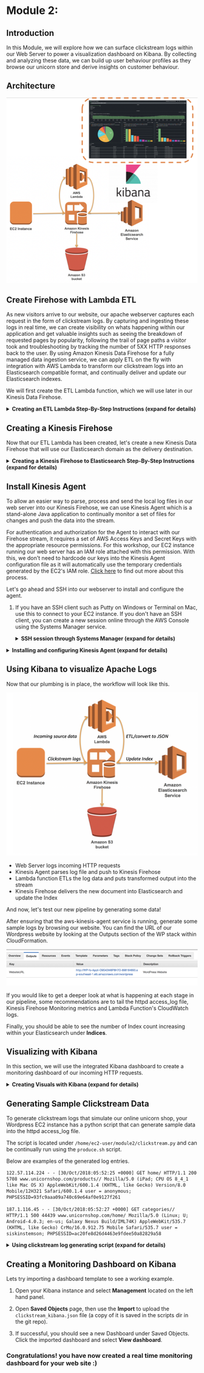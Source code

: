 # Module 2: 

## Introduction
In this Module, we will explore how we can surface clickstream logs within our Web Server to power a visualization dashboard on Kibana. By collecting and analyzing these data, we can build up user behaviour profiles as they browse our unicorn store and derive insights on customer behaviour.

## Architecture
![Module_2_Architecture](images/Module_2_infrastructure.png)


## Create Firehose with Lambda ETL
As new visitors arrive to our website, our apache webserver captures each request in the form of clickstream logs. By capturing and ingesting these logs in real time, we can create visibility on whats happening within our application and get valuable insights such as seeing the breakdown of requested pages by popularity, following the trail of page paths a visitor took and troubleshooting by tracking the number of 5XX HTTP responses back to the user. By using Amazon Kinesis Data Firehose for a fully managed data ingestion service, we can apply ETL on the fly with integration with AWS Lambda to transform our clickstream logs into an Elasticsearch compatible format, and continually deliver and update our Elasticsearch indexes.

We will first create the ETL Lambda function, which we will use later in our Kinesis Data Firehose.

<details>
<summary><strong>Creating an ETL Lambda Step-By-Step Instructions (expand for details)</strong></summary><p>

## Creating an ETL Lambda function

1. In the AWS Management Console select **Services** then select **Lambda** under Compute.

1. In the service console, select **Create a function**

1. In **Create function page**, select **Author from scratch**. Give your function a name such as `apache_ETL`.

1. For **Runtime**, select **Python 2.7**.

1. Under **Role**, select **Create a custom role** to bring up a new IAM role creation page. Ensure that **Create a new IAM Role** is selected and proceed to the next step by selecting **Allow**. This will automatically generate a new IAM role with just enough permissions scoped to allow our Lambda function to extract data from our Kinesis and update the Elasticsearch index.

1. Back in create function page, proceed by selecting **Create function** at the bottom of the page.

1. Scroll down to the Code editing window and you'll see some sample code like below.

    ``` python
    import json

    def lambda_handler(event, context):
    # TODO implement
    return {
        "statusCode": 200,
        "body": json.dumps('Hello from Lambda!')
    }
    ```

1. Delete and replace the sample code with the following script. Have a look at the code and the comments to see what's happening to the incoming data before it is ETL'ed and put back into the Firehose stream.

    ``` python
    from __future__ import print_function
    import base64
    import json
    import re
    from dateutil.parser import parse
    from datetime import datetime, tzinfo, timedelta

    print('Loading function')


    class UTC(tzinfo):
        """UTC"""

        def utcoffset(self, dt):
            return timedelta(0)

        def tzname(self, dt):
            return "UTC"

        def dst(self, dt):
            return timedelta(0)

    utc = UTC()


    def lambda_handler(event, context):

        print ("This is the raw event: {}".format(event))
        output = []
        succeeded_record_cnt = 0
        failed_record_cnt = 0
        
        safe_string_to_int = lambda x: int(x) if x.isdigit() else x

        ## Because data in Kinesis is base64 encoded, we have to decode it before changing the output as a JSON document
        for record in event['records']:
            print(record['recordId'])
            payload = base64.b64decode(record['data'])
            payload = payload.decode("utf-8")
            print ("This is the payload: {}".format(payload)) 
            
            # check if clickstream log format else fall back to other log format
            regex = '^([\d.]+) (\S+) (\S+) \[([\w:\/]+)(\s[\+\-]\d{4}){0,1}\] "(.+?)" (\d{3}) (\d+) (".+?") (".+?") "user = ([^;]*)' 
            p = re.compile(regex)
            m = p.match(payload)
            
            if p.match(payload) is None: # log format doesnt have cookie data (username)
                regex = '^([\d.]+) (\S+) (\S+) \[([\w:/]+)(\s[\+\-]\d{4}){0,1}\] \"(.+?)\" (\d{3}) (\d+) (".+?") (".+?")'
                p = re.compile(regex)
                m = p.match(payload)
            
            if m:
                succeeded_record_cnt += 1

                ts = m.group(4)
                ## changing the timestamp format
                try:
                    d = parse(ts.replace(':', ' ', 1))
                    ts = d.isoformat()
                except:
                    print('Parsing the timestamp to date failed.')
                ## Creating our dictionary (hash map) using extracted values from our log file
                data_field = {
                    'host': m.group(1),
                    'ident': m.group(2),
                    'authuser': m.group(3),
                    '@timestamp': ts,
                    'request': m.group(6),
                    'response': safe_string_to_int(m.group(7)),
                    'bytes': safe_string_to_int(m.group(8)),
                    'referer': safe_string_to_int(m.group(9)),
                    'user-agent': safe_string_to_int(m.group(10))
                }
                ## Clickstream log, adding username from cookie field
                if (len(m.groups()) > 10):
                    data_field['username'] = safe_string_to_int(m.group(11))
        
                if m.group(6) and len(m.group(6).split()) > 1:
                    data_field['verb'] = m.group(6).split()[0]

                # If time offset is present, add the timezone and @timestamp_utc fields
                if m.group(5):
                    data_field['timezone'] = m.group(5).strip()
                    try:
                        ts_with_offset = m.group(4) + m.group(5)
                        d = parse(ts_with_offset.replace(':', ' ', 1))
                        utc_d = d.astimezone(utc)
                        data_field['@timestamp_utc'] = utc_d.isoformat()
                    except:
                        print('Calculating UTC time failed.')

                output_record = {
                    'recordId': record['recordId'],
                    'result': 'Ok',
                    'data': base64.b64encode(json.dumps(data_field))
                }
            else:
                print('Parsing failed')
                failed_record_cnt += 1
                output_record = {
                    'recordId': record['recordId'],
                    'result': 'ProcessingFailed',
                    'data': record['data']
                }

            output.append(output_record)
        
        ## This returns the transformed data back to Kinesis Data Firehose for delivery to our Elasticsearch domain
        print('Processing completed.  Successful records {}, Failed records {}.'.format(succeeded_record_cnt, failed_record_cnt))
        print ("This is the output: {}".format(output))
        return {'records': output}

    ```
1. After putting our new code in, scroll down and find a section called **Basic settings**. Increase the timeout from 3 seconds to 1 min to allow our lambda function to process the record transformation, reducing the risk of timing out before it is complete.

1. Finish creating the function by selecting **Save** at the top of the page.

</p></details>

## Creating a Kinesis Firehose
Now that our ETL Lambda has been created, let's create a new Kinesis Data Firehose that will use our Elasticsearch domain as the delivery destination.

<details>
<summary><strong>Creating a Kinesis Firehose to Elasticsearch Step-By-Step Instructions (expand for details)</strong></summary><p>

1. In the AWS Management Console select **Services** then select **Kinesis** under Analytics.

1. In the service console, select **Get started** and select **Create delivery stream** for the Kinesis Firehose wizard.

1. Under **New delivery stream**, give your Delivery stream name such as `webserver_stream`.

1. Under **Choose source**, verify that **Direct PUT or other sources** is selected. Although Kinesis Data Firehose can be configured to ingest data from a Kinesis Data stream (non-firehose), we will be using an agent to push into our Firehose stream.

1. Proceed to the next page by selecting **Next**.

1. In Step 2: Process records, enable **Record transformation** using the Lambda function we created previously (eg. apache_ETL).

1. Verify that Record format conversion is **Disabled** under **Convert record format**. If we wanted to deliver the data within Firehose for running analytics within Redshift or S3 (via Athena), this would be a great way to automatically transform the data into a columnar format such as Parquet for a more efficient file format for analytics.

    ![Firehose_Lambda](images/Firehose_Lambda.png)

1. Proceed to the next page by selecting **Next**.

1. Under **Select destination**, select **Amazon Elasticsearch Service** to view our existing domain.

1. Under **Amazon Elasticsearch Service destination**, select our existing cluster for **Domain**.

1. For **Index**, enter a name such as `apache`.

1. Select **No rotation** for index rotation frequency and enter a name for **Type** such as `clickstream`.

1. Under **S3 backup**, we can select whether a copy of the records from our Firehose is automatically backed up into an S3 bucket, or only for records that fails to be processed. For this workshop, select **All records** to view the data later on to have a look at the ingested data.

1. Create or use an existing S3 bucket and for **Backup S3 bucket prefix**, enter a name followed by underscore such as `apache_`. This will make it easier later on to identify which prefix our firehose backups the records into.

1. Your settings should look similar to this

    ![Firehose_ES](images/Firehose_ES.png)


1. Proceed to the next page by selecting **Next**.

1. In Step 4: Configure Settings, select a **Buffer size** of 1 MB and B**uffer interval** of 60 seconds. As Firehose automatically buffers and aggregates the data in the stream, it will wait until either of these conditions are met before triggering the delivery. If you need to ensure faster (lower) availability of data in the stream, Kinesis Data Stream allows a more immediate window.

1. For **S3 compression and encryption** check that the settings are set to **Disabled**, and for **Error logging**, ensure that it is **Enabled** for future troubleshooting if required.

1. Under **IAM Role**, select **Create new or choose** to bring up a new IAM role creation page. Under IAM Role, use the drop down menu to select **Create a new IAM Role**. This will automatically generate the permissions required for our Firehose to use the configured settings for CloudWatch, S3, Lambda and ElasticSearch.

    ![Firehose_ES](images/Firehose_IAM.png)

1. Proceed to the next step by selecting **Allow**.

1. Verify that the settings are configured as above, and finish the wizard by selecting **Create delivery stream**. This will take 5-7 min to complete creating the new stream.

</p></details>


## Install Kinesis Agent
To allow an easier way to parse, process and send the local log files in our web server into our Kinesis Firehose, we can use Kinesis Agent which is a stand-alone Java application to continually monitor a set of files for changes and push the data into the stream. 

For authentication and authorization for the Agent to interact with our Firehose stream, it requires a set of AWS Access Keys and Secret Keys with the appropriate resource permissions. For this workshop, our EC2 instance running our web server has an IAM role attached with this permission. With this, we don't need to hardcode our keys into the Kinesis Agent configuration file as it will automatically use the temporary credentials generated by the EC2's IAM role. [Click here](https://docs.aws.amazon.com/IAM/latest/UserGuide/id_roles_use_switch-role-ec2.html) to find out more about this process.

Let's go ahead and SSH into our webserver to install and configure the agent.

1. If you have an SSH client such as Putty on Windows or Terminal on Mac, use this to connect to your EC2 instance. If you don't have an SSH client, you can create a new session online through the AWS Console using the Systems Manager service.

    <details>
    <summary><strong>SSH session through Systems Manager (expand for details)</strong></summary><p>

    [Reference link](https://docs.aws.amazon.com/systems-manager/latest/userguide/session-manager-working-with-sessions-start.html)

    1. In the AWS Management Console select **Services** then select **Systems Manager** under Management Tools.

    1. In the service console, select **Session Manager** from the left hand panel and select **Start Session** to list target instances.

    1. You should be able to see our web server instance. Select the instance and open a new SSH session window by selecting **Start Session**.

    1. In the new SSH session, change to root user by entering sudo -s.
    </p></details>

<details>
<summary><strong>Installing and configuring Kinesis Agent (expand for details)</strong></summary><p>

1. Download and Install the [Kinesis Agent](https://docs.aws.amazon.com/streams/latest/dev/writing-with-agents.html) using the following command. As the EC2 instance has an attached IAM role, you can skip the pre-requisites referring to IAM or AWS credentials (the Agent will do this automatically) in the reference link.

    ```shell
    sudo yum install aws-kinesis-agent -y
    ```

1. Now we will configure the Kinesis Agent to use the Kinesis Firehose we created previously, and to parse the apache log file.

1. Verify if you have correct permissions to read the file by opening the file. If you see permission denied, you may have to use chmod to change the permission for the directory.

    ```shell
    cat /var/log/httpd/access_log
    ```

1. Use your favourite editor (vim, nano, pico or Emacs if you're brave!) to open and edit the configuration file `/etc/aws-kinesis/agent.json`.

    ```shell
    sudo nano /etc/aws-kinesis/agent.json
    ```

1. You can use the configuration syntax in the [Kinesis Agent documentation](https://docs.aws.amazon.com/streams/latest/dev/writing-with-agents.html#agent-config-settings) page, or use settings below. Remember to change the values to your own resource names.

    **firehose.endpoint:** Firehose regional endpoint

    **filePattern:** Path to our log file. Appending the wildcard will allow the Agent to pick up rotating log files (eg. when you accidently delete and create it again)

    **deliveryStream:** Friendly name of your Firehose (eg. webserver_stream)


    ```json
    {
        "cloudwatch.emitMetrics": true,
        "firehose.endpoint": "https://firehose.ap-southeast-2.amazonaws.com",
        "flows": [
            {
                "filePattern": "/var/log/httpd/access_log*",
                "deliveryStream": "webserver_stream",
                "partitionKeyOption": "RANDOM",
                "initialPosition": "START_OF_FILE"       
            }
        ]
    }
    ```

1. Save the file with ctrl+O (then enter), and exit by ctrl+X.

    *Example of config file*
    ![KinesisAgent_conf example](images/KinesisAgent_conf.png)

1. Start the Kinesis Agent service with the following command.

    ```shell
    sudo service aws-kinesis-agent start
    aws-kinesis-agent startup                                  [  OK  ]
    ```

1. Now that the agent has started, we can observe the Agent log file to see if it picks up the apache request logs and send it to our Kinesis Firehose.

    ![KinesisAgent_log](images/KinesisAgent_log.png)

1. We can also observe the metrics for our Kinesis Data stream within the Monitoring section within the Kinesis console.

</p></details>


## Using Kibana to visualize Apache Logs
Now that our plumbing is in place, the workflow will look like this.

![Architecture](images/plumbing.png)

* Web Server logs incoming HTTP requests
* Kinesis Agent parses log file and push to Kinesis Firehose
* Lambda function ETLs the log data and puts transformed output into the stream
* Kinesis Firehose delivers the new document into Elasticsearch and update the Index

And now, let's test our new pipeline by generating some data!

After ensuring that the aws-kinesis-agent service is running, generate some sample logs by browsing our website. You can find the URL of our Wordpress website by looking at the Outputs section of the WP stack within CloudFormation.

![WP_URL](images/Wordpress_URL.png)

If you would like to get a deeper look at what is happening at each stage in our pipeline, some recommendations are to tail the httpd access_log file, Kinesis Firehose Monitoring metrics and Lambda Function's CloudWatch logs.

Finally, you should be able to see the number of Index count increasing within your Elasticsearch under **Indices**.

## Visualizing with Kibana
In this section, we will use the integrated Kibana dashboard to create a monitoring dashboard of our incoming HTTP requests.

<details>
<summary><strong>Creating Visuals with Kibana (expand for details)</strong></summary><p>

1. In the AWS Management Console select **Services** then select **Elasticsearch Service** under Analytics.

1. After selecting your ES instance, open the Kibana dashboard by opening the respective URL under **Overview**. If you get an access denied message, verify if your IP address is whitelisted under **Modify access policy**.

1. Within Kibana, select **Management** on the left hand panel.

1. Select **Index Patterns**, then **Create Index Pattern**. This will allow us to add our index for Kibana to use as a data source.

1. You should be able to see your Index name such as `apache`. Enter it in **Index pattern** and proceed via **Next Step**.

1. Under **Configure Settings**, use the drop down menu to select **@timestamp**. Back in our ETL Lambda function, we changed the timestamp format to be compatible with Kibana.

1. Finish the wizard by selecting **Create index pattern**. If it is successful, you should be able to see multiple Fields from the incoming data.

1. Take a moment to look at the streaming data by selecting **Discover** on the left hand panel.

1. If you don't see the requests that you generated previously on the website, use the **Auto-refresh** at the top of the page with 5 seconds interval to continually refresh the index.

    *Example*
    ![Kibana_test1](images/Kibana_test1.png)

1. Try creating your own visualization from the Visualize menu on the left hand panel. For example, if you want to represent number of HTTP response codes:

+ Create a new **Pie** chart
+ Select your index that you added previously
+ Under Buckets, select **Split Slices**
+ Select the type **Terms** for Aggregation
+ Use **Field** to add **Response**
+ Apply changes to see the generated visual
+ If you only see 200 responses (from the Load Balancer health check requests), try generating some 404 response by requesting non-existing URL paths on your website.

</p></details>

## Generating Sample Clickstream Data
To generate clickstream logs that simulate our online unicorn shop, your Wordpress EC2 instance has a python script that can generate sample data into the httpd access_log file.

The script is located under `/home/ec2-user/module2/clickstream.py` and can be continually run using the `produce.sh` script.

Below are examples of the generated log entries.

```shell
122.57.114.224 - - [30/Oct/2018:05:52:25 +0000] GET home/ HTTP/1.1 200 5708 www.unicornshop.com/products// Mozilla/5.0 (iPad; CPU OS 8_4_1 like Mac OS X) AppleWebKit/600.1.4 (KHTML, like Gecko) Version/8.0 Mobile/12H321 Safari/600.1.4 user = anonymous; PHPSESSID=93fc9aaa09a740c69e64af0e9127f261

187.1.116.45 - - [30/Oct/2018:05:52:27 +0000] GET categories// HTTP/1.1 500 44439 www.unicornshop.com/home/ Mozilla/5.0 (Linux; U; Android-4.0.3; en-us; Galaxy Nexus Build/IML74K) AppleWebKit/535.7 (KHTML, like Gecko) CrMo/16.0.912.75 Mobile Safari/535.7 user = siskinstemson; PHPSESSID=ac20fe8d26d4463e9fdee50a82829a58
```

<details>
<summary><strong>Using clickstream log generating script (expand for details)</strong></summary><p>

1. SSH into your Wordpress instance
1. Change into the working directory 

    ```shell
    [ec2-user@ip-172-31-11-210 ~]$ cd module2/
    [ec2-user@ip-172-31-11-210 module2]$ ls
    clickstream.py  produce.sh
    ```

1. Run the shell script, which will continually invoke the python script in a loop.

    ```shell
    [ec2-user@ip-172-31-11-210 module2]$ . produce.sh 
    Generating new clickstream log at /var/log/httpd/access_log
    Press [CTRL+C] to stop..
    Generating new clickstream log at /var/log/httpd/access_log
    Press [CTRL+C] to stop..
    ```

    ```shell
    [ec2-user@ip-172-31-11-210 module2]$ tail -f /var/log/httpd/access_log 

    162.250.88.82 - - [03/Nov/2018:04:29:26 +0000] "POST home/ HTTP/1.1" 200 20494 "www.unicornshop.com/categories//" "Mozilla/5.0 (Linux; U; Android-4.0.3; en-us; Galaxy Nexus Build/IML74K) AppleWebKit/535.7 (KHTML, like Gecko) CrMo/16.0.912.75 Mobile Safari/535.7" "user = anonymous; PHPSESSID=903f966790f4452e8b695267efe93a99"
    187.74.103.143 - - [03/Nov/2018:04:29:29 +0000] "GET products/Meeqeos/ HTTP/1.1" 403 37679 "www.unicornshop.com/home/" "Mozilla/5.0 (iPhone; CPU iPhone OS 10_3_1 like Mac OS X) AppleWebKit/603.1.30 (KHTML, like Gecko) Version/10.0 Mobile/14E304 Safari/602.1" "user = anonymous; PHPSESSID=2ef5dd310f9c4a2781a9145d190909d5"
    172.31.4.149 - - [03/Nov/2018:04:29:31 +0000] "GET /wordpress/ HTTP/1.1" 200 55172 "-" "ELB-HealthChecker/2.0"
    ```

1. Whilst the script is running, have a look at your Kibana to see the incoming new data.

</p></details>

## Creating a Monitoring Dashboard on Kibana
Lets try importing a dashboard template to see a working example.

1. Open your Kibana instance and select **Management** located on the left hand panel.

1. Open **Saved Objects** page, then use the **Import** to upload the `clickstream_kibana.json` file (a copy of it is saved in the scripts dir in the git repo).

1. If successful, you should see a new Dashboard under Saved Objects. Click the imported dashboard and select **View dashboard**.


### Congratulations! you have now created a real time monitoring dashboard for your web site :)